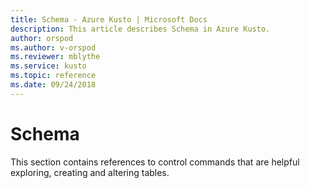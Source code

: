 ```yaml
---
title: Schema - Azure Kusto | Microsoft Docs
description: This article describes Schema in Azure Kusto.
author: orspod
ms.author: v-orspod
ms.reviewer: mblythe
ms.service: kusto
ms.topic: reference
ms.date: 09/24/2018
---
```

# Schema

This section contains references to control commands that are helpful exploring, creating and altering tables.